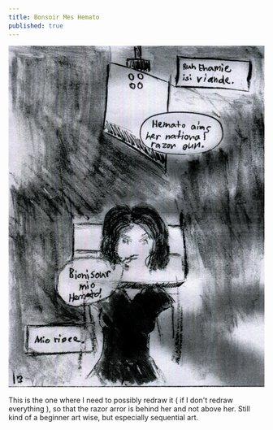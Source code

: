 ```yaml
---
title: Bonsoir Mes Hemato
published: true
---
```

![image](https://raw.githubusercontent.com/LWFlouisa/uploadedfairyalt/master/pages/chapter2/chapter2/page13.png)

This is the one where I need to possibly redraw it ( if I don't redraw everything ), so that the razor arror is behind her and not above her. Still kind of a beginner art wise, but especially sequential art.
